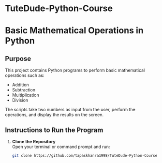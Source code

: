 # TuteDude-Python-Course

# Basic Mathematical Operations in Python

## Purpose
This project contains Python programs to perform basic mathematical operations such as:
- Addition
- Subtraction
- Multiplication
- Division

The scripts take two numbers as input from the user, perform the operations, and display the results on the screen.  

## Instructions to Run the Program
1. **Clone the Repository**  
   Open your terminal or command prompt and run:
   ```bash
   git clone https://github.com/tapaskhanra1998/TuteDude-Python-Course.git
